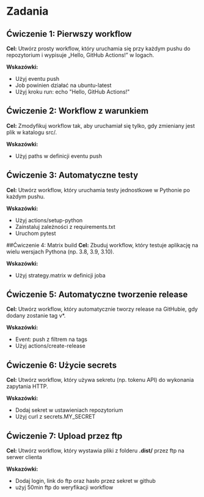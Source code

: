 # Zadania

## Ćwiczenie 1: Pierwszy workflow
**Cel:** Utwórz prosty workflow, który uruchamia się przy każdym pushu do repozytorium i wypisuje „Hello, GitHub Actions!” w logach.

**Wskazówki:**

- Użyj eventu push
- Job powinien działać na ubuntu-latest
- Użyj kroku run: echo "Hello, GitHub Actions!"

## Ćwiczenie 2: Workflow z warunkiem
**Cel:** Zmodyfikuj workflow tak, aby uruchamiał się tylko, gdy zmieniany jest plik w katalogu src/.

**Wskazówki:**

- Użyj paths w definicji eventu push

## Ćwiczenie 3: Automatyczne testy
**Cel:** Utwórz workflow, który uruchamia testy jednostkowe w Pythonie po każdym pushu.

**Wskazówki:**

- Użyj actions/setup-python
- Zainstaluj zależności z requirements.txt
- Uruchom pytest

##Ćwiczenie 4: Matrix build
**Cel:** Zbuduj workflow, który testuje aplikację na wielu wersjach Pythona (np. 3.8, 3.9, 3.10).

**Wskazówki:**

- Użyj strategy.matrix w definicji joba

## Ćwiczenie 5: Automatyczne tworzenie release
**Cel:** Utwórz workflow, który automatycznie tworzy release na GitHubie, gdy dodany zostanie tag v*.

**Wskazówki:**

- Event: push z filtrem na tags
- Użyj actions/create-release

## Ćwiczenie 6: Użycie secrets
**Cel:** Utwórz workflow, który używa sekretu (np. tokenu API) do wykonania zapytania HTTP.

**Wskazówki:**

- Dodaj sekret w ustawieniach repozytorium
- Użyj curl z secrets.MY_SECRET

## Ćwiczenie 7: Upload przez ftp
**Cel:** Utwórz workflow, który wystawia pliki z folderu **.dist/** przez ftp na serwer clienta

**Wskazówki:**

- Dodaj login, link do ftp oraz hasło przez sekret w github
- użyj 50min ftp do weryfikacji workflow
